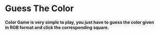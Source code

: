 # Guess The Color
#### Color Game is very simple to play, you just have to guess the color given in RGB format and click the corresponding square.
